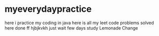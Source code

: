# myeverydaypractice
here i practice my coding in java
here is all my leet code problems solved 
here done
ff
hjbjkvkh
just wait few days
study
Lemonade Change
